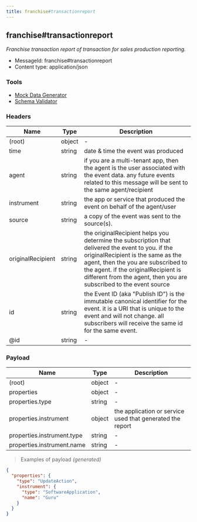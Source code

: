 ```yaml
---
title: franchise#transactionreport
---
```

## franchise#transactionreport

*Franchise transaction report of transaction for sales production reporting.*

* MessageId: franchise#transactionreport
* Content type: application/json

### Tools

* [Mock Data Generator](/tools/mock-data-generator)
* [Schema Validator](/tools/validate)


### Headers

| Name | Type | Description |
|---|---|---|
| (root) | object | - |
| time | string | date & time the event was produced |
| agent | string | if you are a multi-tenant app, then the agent is the user associated with the event data. any future events related to this message will be sent to the same agent/recipient |
| instrument | string | the app or service that produced the event on behalf of the agent/user |
| source | string | a copy of the event was sent to the source(s). |
| originalRecipient | string | the originalRecipient helps you determine the subscription that delivered the event to you. if the originalRecipient is the same as the agent, then the you are subscribed to the agent. if the originalRecipient is different from the agent, then you are subscribed to the event source |
| id | string | the Event ID (aka "Publish ID") is the immutable canonical identifier for the event. it is a URI that is unique to the event and will not change. all subscribers will receive the same id for the same event. |
| @id | string | - |

### Payload

| Name | Type | Description |
|---|---|---|
| (root) | object | - |
| properties | object | - |
| properties.type | string | - |
| properties.instrument | object | the application or service used that generated the report |
| properties.instrument.type | string | - |
| properties.instrument.name | string | - |

> Examples of payload _(generated)_

```json
{
  "properties": {
    "type": "UpdateAction",
    "instrument": {
      "type": "SoftwareApplication",
      "name": "Guru"
    }
  }
}
```


